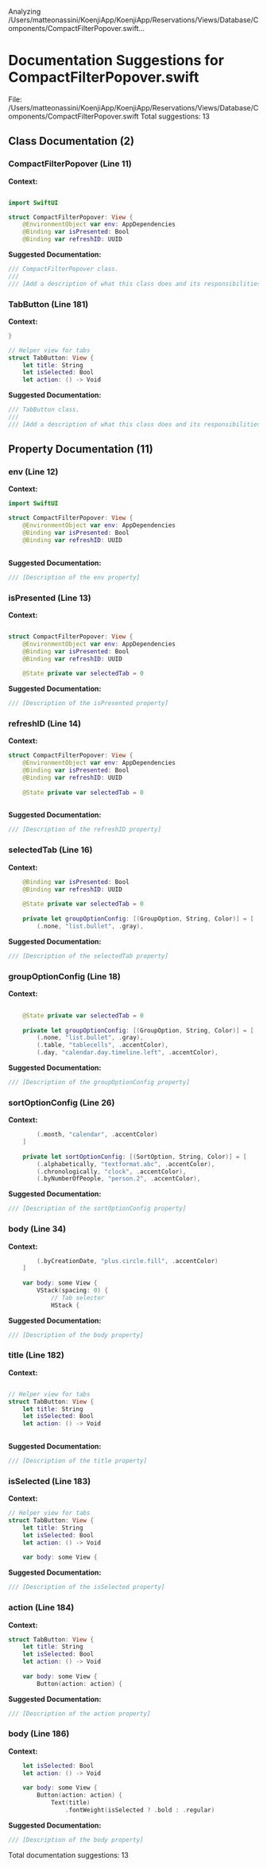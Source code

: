 Analyzing /Users/matteonassini/KoenjiApp/KoenjiApp/Reservations/Views/Database/Components/CompactFilterPopover.swift...
# Documentation Suggestions for CompactFilterPopover.swift

File: /Users/matteonassini/KoenjiApp/KoenjiApp/Reservations/Views/Database/Components/CompactFilterPopover.swift
Total suggestions: 13

## Class Documentation (2)

### CompactFilterPopover (Line 11)

**Context:**

```swift

import SwiftUI

struct CompactFilterPopover: View {
    @EnvironmentObject var env: AppDependencies
    @Binding var isPresented: Bool
    @Binding var refreshID: UUID
```

**Suggested Documentation:**

```swift
/// CompactFilterPopover class.
///
/// [Add a description of what this class does and its responsibilities]
```

### TabButton (Line 181)

**Context:**

```swift
}

// Helper view for tabs
struct TabButton: View {
    let title: String
    let isSelected: Bool
    let action: () -> Void
```

**Suggested Documentation:**

```swift
/// TabButton class.
///
/// [Add a description of what this class does and its responsibilities]
```

## Property Documentation (11)

### env (Line 12)

**Context:**

```swift
import SwiftUI

struct CompactFilterPopover: View {
    @EnvironmentObject var env: AppDependencies
    @Binding var isPresented: Bool
    @Binding var refreshID: UUID
    
```

**Suggested Documentation:**

```swift
/// [Description of the env property]
```

### isPresented (Line 13)

**Context:**

```swift

struct CompactFilterPopover: View {
    @EnvironmentObject var env: AppDependencies
    @Binding var isPresented: Bool
    @Binding var refreshID: UUID
    
    @State private var selectedTab = 0
```

**Suggested Documentation:**

```swift
/// [Description of the isPresented property]
```

### refreshID (Line 14)

**Context:**

```swift
struct CompactFilterPopover: View {
    @EnvironmentObject var env: AppDependencies
    @Binding var isPresented: Bool
    @Binding var refreshID: UUID
    
    @State private var selectedTab = 0
    
```

**Suggested Documentation:**

```swift
/// [Description of the refreshID property]
```

### selectedTab (Line 16)

**Context:**

```swift
    @Binding var isPresented: Bool
    @Binding var refreshID: UUID
    
    @State private var selectedTab = 0
    
    private let groupOptionConfig: [(GroupOption, String, Color)] = [
        (.none, "list.bullet", .gray),
```

**Suggested Documentation:**

```swift
/// [Description of the selectedTab property]
```

### groupOptionConfig (Line 18)

**Context:**

```swift
    
    @State private var selectedTab = 0
    
    private let groupOptionConfig: [(GroupOption, String, Color)] = [
        (.none, "list.bullet", .gray),
        (.table, "tablecells", .accentColor),
        (.day, "calendar.day.timeline.left", .accentColor),
```

**Suggested Documentation:**

```swift
/// [Description of the groupOptionConfig property]
```

### sortOptionConfig (Line 26)

**Context:**

```swift
        (.month, "calendar", .accentColor)
    ]
    
    private let sortOptionConfig: [(SortOption, String, Color)] = [
        (.alphabetically, "textformat.abc", .accentColor),
        (.chronologically, "clock", .accentColor),
        (.byNumberOfPeople, "person.2", .accentColor),
```

**Suggested Documentation:**

```swift
/// [Description of the sortOptionConfig property]
```

### body (Line 34)

**Context:**

```swift
        (.byCreationDate, "plus.circle.fill", .accentColor)
    ]
    
    var body: some View {
        VStack(spacing: 0) {
            // Tab selector
            HStack {
```

**Suggested Documentation:**

```swift
/// [Description of the body property]
```

### title (Line 182)

**Context:**

```swift

// Helper view for tabs
struct TabButton: View {
    let title: String
    let isSelected: Bool
    let action: () -> Void
    
```

**Suggested Documentation:**

```swift
/// [Description of the title property]
```

### isSelected (Line 183)

**Context:**

```swift
// Helper view for tabs
struct TabButton: View {
    let title: String
    let isSelected: Bool
    let action: () -> Void
    
    var body: some View {
```

**Suggested Documentation:**

```swift
/// [Description of the isSelected property]
```

### action (Line 184)

**Context:**

```swift
struct TabButton: View {
    let title: String
    let isSelected: Bool
    let action: () -> Void
    
    var body: some View {
        Button(action: action) {
```

**Suggested Documentation:**

```swift
/// [Description of the action property]
```

### body (Line 186)

**Context:**

```swift
    let isSelected: Bool
    let action: () -> Void
    
    var body: some View {
        Button(action: action) {
            Text(title)
                .fontWeight(isSelected ? .bold : .regular)
```

**Suggested Documentation:**

```swift
/// [Description of the body property]
```


Total documentation suggestions: 13

